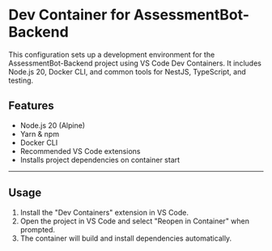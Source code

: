 # Dev Container for AssessmentBot-Backend

This configuration sets up a development environment for the AssessmentBot-Backend project using VS Code Dev Containers. It includes Node.js 20, Docker CLI, and common tools for NestJS, TypeScript, and testing.

## Features
- Node.js 20 (Alpine)
- Yarn & npm
- Docker CLI
- Recommended VS Code extensions
- Installs project dependencies on container start

---

## Usage
1. Install the "Dev Containers" extension in VS Code.
2. Open the project in VS Code and select "Reopen in Container" when prompted.
3. The container will build and install dependencies automatically.
